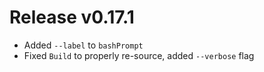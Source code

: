 # Release v0.17.1

- Added `--label` to `bashPrompt`
- Fixed `Build` to properly re-source, added `--verbose` flag
